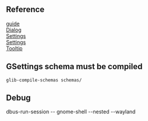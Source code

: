 ## Reference
[guide](https://gjs.guide/extensions/development/creating.html)  
[Dialog](https://gjs.guide/extensions/topics/dialogs.html)  
[Settings](https://gjs.guide/extensions/development/preferences.html)  
[Settings](https://gjs.guide/guides/gtk/3/16-settings.html#title:-application-settings)  
[Tooltip](https://gitlab.com/arcmenu/ArcMenu)

## GSettings schema must be compiled
`glib-compile-schemas schemas/`

## Debug
dbus-run-session -- gnome-shell --nested --wayland
